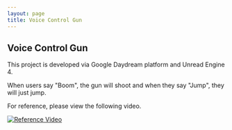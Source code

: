 ```yaml
---
layout: page
title: Voice Control Gun
---
```


## Voice Control Gun

This project is developed via Google Daydream platform and Unread Engine 4.  

When users say "Boom", the gun will shoot and when they say "Jump", they will just jump.  

For reference, please view the following video.  

[![Reference Video](https://img.youtube.com/vi/m3vz75XU9Ew/0.jpg)](https://www.youtube.com/watch?v=m3vz75XU9Ew)
